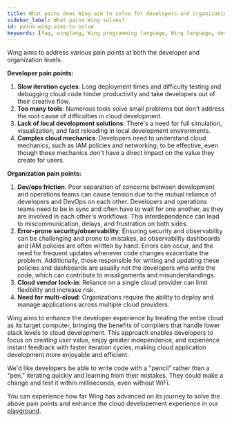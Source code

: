 ```yaml
---
title: What pains does Wing aim to solve for developers and organizations?
sidebar_label: What pains Wing solves?
id: pains-wing-aims-to-solve
keywords: [faq, winglang, Wing programming language, Wing language, developer experience, pain points]
---
```


Wing aims to address various pain points at both the developer and organization levels.

**Developer pain points:**

1. **Slow iteration cycles**: Long deployment times and difficulty testing and debugging cloud code hinder productivity and take developers out of their creative flow.
2. **Too many tools**: Numerous tools solve small problems but don't address the root cause of difficulties in cloud development.
3. **Lack of local development solutions**: There's a need for full simulation, visualization, and fast reloading in local development environments.
4. **Complex cloud mechanics**: Developers need to understand cloud mechanics, such as IAM policies and networking, to be effective, even though these mechanics don't have a direct impact on the value they create for users.

**Organization pain points:**

1. **Dev/ops friction**: Poor separation of concerns between development and operations teams can cause tension due to the mutual reliance of developers and DevOps on each other. Developers and operations teams need to be in sync and often have to wait for one another, as they are involved in each other's workflows. This interdependence can lead to miscommunication, delays, and frustration on both sides.
2. **Error-prone security/observability**: Ensuring security and observability can be challenging and prone to mistakes, as observability dashboards and IAM policies are often written by hand. Errors can occur, and the need for frequent updates whenever code changes exacerbate the problem. Additionally, those responsible for writing and updating these policies and dashboards are usually not the developers who write the code, which can contribute to misalignments and misunderstandings.
3. **Cloud vendor lock-in**: Reliance on a single cloud provider can limit flexibility and increase risk.
4. **Need for multi-cloud**: Organizations require the ability to deploy and manage applications across multiple cloud providers.

Wing aims to enhance the developer experience by treating the entire cloud as its target computer, bringing the benefits of compilers that handle lower stack levels to cloud development. This approach enables developers to focus on creating user value, enjoy greater independence, and experience instant feedback with faster iteration cycles, making cloud application development more enjoyable and efficient.

We'd like developers be able to write code with a "pencil" rather than a "pen," iterating quickly and learning from their mistakes. They could make a change and test it within milliseconds, even without WiFi.

You can experience how far Wing has advanced on its journey to solve the above pain points and enhance the cloud developement experience in our [playground](https://play.winglang.io).